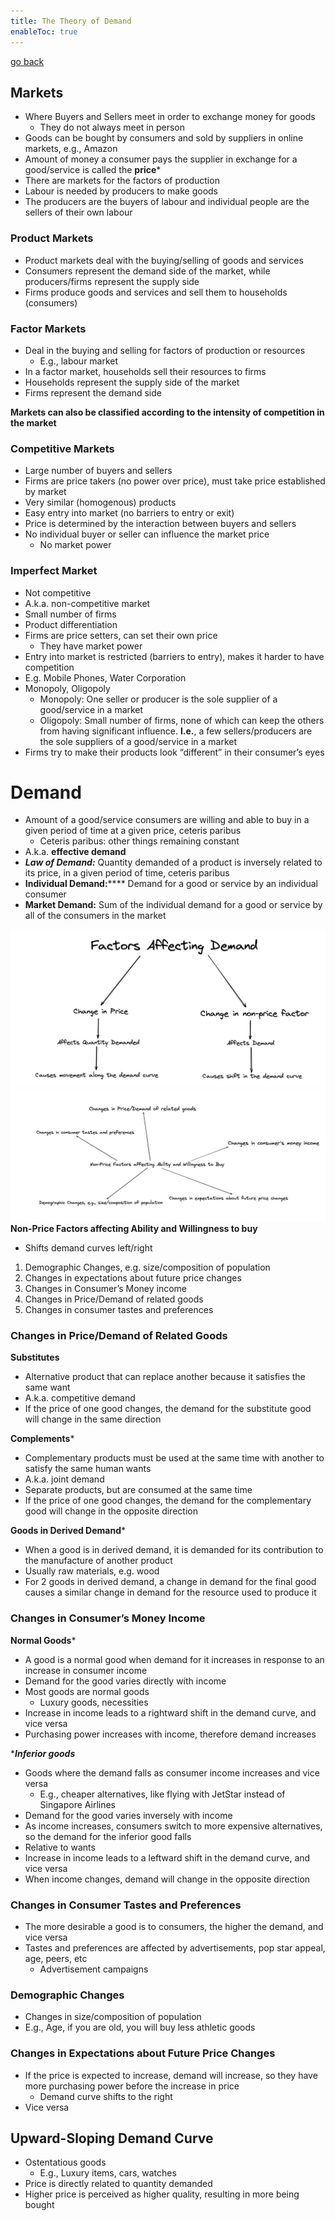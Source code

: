 ```yaml
---
title: The Theory of Demand
enableToc: true
---
```



[go back](archive/11Subjects/11Economics.md)

## Markets

-   Where Buyers and Sellers meet in order to exchange money for goods
    -   They do not always meet in person
-   Goods can be bought by consumers and sold by suppliers in online markets, e.g., Amazon
-   Amount of money a consumer pays the supplier in exchange for a good/service is called the ********price*********
-   There are markets for the factors of production
-   Labour is needed by producers to make goods
-   The producers are the buyers of labour and individual people are the sellers of their own labour

### Product Markets

-   Product markets deal with the buying/selling of goods and services
-   Consumers represent the demand side of the market, while producers/firms represent the supply side
-   Firms produce goods and services and sell them to households (consumers)

### Factor Markets

-   Deal in the buying and selling for factors of production or resources
    -   E.g., labour market
-   In a factor market, households sell their resources to firms
-   Households represent the supply side of the market
-   Firms represent the demand side

****************************************************************************************************************************************************************************Markets can also be classified according to the intensity of competition in the market****************************************************************************************************************************************************************************

### Competitive Markets

-   Large number of buyers and sellers
-   Firms are price takers (no power over price), must take price established by market
-   Very similar (homogenous) products
-   Easy entry into market (no barriers to entry or exit)
-   Price is determined by the interaction between buyers and sellers
-   No individual buyer or seller can influence the market price
    -   No market power

### Imperfect Market

-   Not competitive
-   A.k.a. non-competitive market
-   Small number of firms
-   Product differentiation
-   Firms are price setters, can set their own price
    -   They have market power
-   Entry into market is restricted (barriers to entry), makes it harder to have competition
-   E.g. Mobile Phones, Water Corporation
-   Monopoly, Oligopoly
    -   Monopoly: One seller or producer is the sole supplier of a good/service in a market
    -   Oligopoly: Small number of firms, none of which can keep the others from having significant influence. **I.e.**, a few sellers/producers are the sole suppliers of a good/service in a market
-   Firms try to make their products look “different” in their consumer’s eyes

# Demand

-   Amount of a good/service consumers are willing and able to buy in a given period of time at a given price, ceteris paribus
    -   Ceteris paribus: other things remaining constant
-   A.k.a. **effective demand**
-   _**Law of Demand:**_ Quantity demanded of a product is inversely related to its price, in a given period of time, ceteris paribus
-   ********************************Individual Demand:************************************ Demand for a good or service by an individual consumer
-   **Market Demand:** Sum of the individual demand for a good or service by all of the consumers in the market

![](images/factors.png)
![](images/non%20price.png)
**********Non-Price Factors affecting Ability and Willingness to buy**********
- Shifts demand curves left/right

1.  Demographic Changes, e.g. size/composition of population
2.  Changes in expectations about future price changes
3.  Changes in Consumer’s Money income
4.  Changes in Price/Demand of related goods
5.  Changes in consumer tastes and preferences


### Changes in Price/Demand of Related Goods

**Substitutes**

-   Alternative product that can replace another because it satisfies the same want
-   A.k.a. competitive demand
-   If the price of one good changes, the demand for the substitute good will change in the same direction

********************Complements*********************

-   Complementary products must be used at the same time with another to satisfy the same human wants
-   A.k.a. joint demand
-   Separate products, but are consumed at the same time
-   If the price of one good changes, the demand for the complementary good will change in the opposite direction

********************************************Goods in Derived Demand*********************************************

-   When a good is in derived demand, it is demanded for its contribution to the manufacture of another product
-   Usually raw materials, e.g. wood
-   For 2 goods in derived demand, a change in demand for the final good causes a similar change in demand for the resource used to produce it

### Changes in Consumer’s Money Income

********************Normal Goods*********************

-   A good is a normal good when demand for it increases in response to an increase in consumer income
-   Demand for the good varies directly with income
-   Most goods are normal goods
    -   Luxury goods, necessities
-   Increase in income leads to a rightward shift in the demand curve, and vice versa
-   Purchasing power increases with income, therefore demand increases

**************************Inferior goods*************************

-   Goods where the demand falls as consumer income increases and vice versa
    -   E.g., cheaper alternatives, like flying with JetStar instead of Singapore Airlines
-   Demand for the good varies inversely with income
-   As income increases, consumers switch to more expensive alternatives, so the demand for the inferior good falls
-   Relative to wants
-   Increase in income leads to a leftward shift in the demand curve, and vice versa
-   When income changes, demand will change in the opposite direction

### Changes in Consumer Tastes and Preferences

-   The more desirable a good is to consumers, the higher the demand, and vice versa
-   Tastes and preferences are affected by advertisements, pop star appeal, age, peers, etc
    -   Advertisement campaigns

### Demographic Changes

-   Changes in size/composition of population
-   E.g., Age, if you are old, you will buy less athletic goods

### Changes in Expectations about Future Price Changes

-   If the price is expected to increase, demand will increase, so they have more purchasing power before the increase in price
    -   Demand curve shifts to the right
-   Vice versa

## Upward-Sloping Demand Curve

-   Ostentatious goods
    -   E.g., Luxury items, cars, watches
-   Price is directly related to quantity demanded
-   Higher price is perceived as higher quality, resulting in more being bought